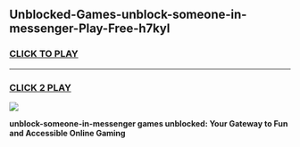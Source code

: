 
## Unblocked-Games-unblock-someone-in-messenger-Play-Free-h7kyl
<h3>
<a href="https://premium76.site?title=unblock-someone-in-messenger&ref=21A">CLICK TO PLAY</a></h3>
<hr>

<h3>
<a href="https://premium76.site?title=unblock-someone-in-messenger&ref=21A">CLICK 2 PLAY</a>
  
</h3>

<a href="https://premium76.site?title=unblock-someone-in-messenger&ref=21A"><img src="https://clearcache.store/games.png"></a>


**unblock-someone-in-messenger games unblocked: Your Gateway to Fun and Accessible Online Gaming**
